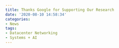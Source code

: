 ```yaml
---
title: Thanks Google for Supporting Our Research
date: '2020-08-10 14:58:34'
categories:
- News
tags:
- Datacenter Networking
- Systems + AI
---
```


